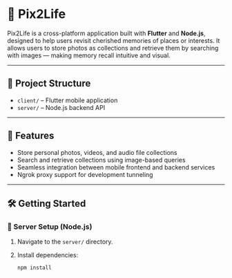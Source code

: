 # 📸 Pix2Life

Pix2Life is a cross-platform application built with **Flutter** and **Node.js**, designed to help users revisit cherished memories of places or interests. It allows users to store photos as collections and retrieve them by searching with images — making memory recall intuitive and visual.

---

## 🧩 Project Structure

- `client/` – Flutter mobile application
- `server/` – Node.js backend API

---

## 🚀 Features

- Store personal photos, videos, and audio file collections
- Search and retrieve collections using image-based queries
- Seamless integration between mobile frontend and backend services
- Ngrok proxy support for development tunneling

---

## 🛠️ Getting Started

### 🔧 Server Setup (Node.js)

1. Navigate to the `server/` directory.
2. Install dependencies:

   ```bash
   npm install
   ```
